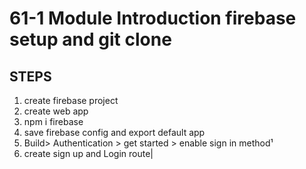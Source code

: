 # 61-1 Module Introduction firebase setup and git clone

## **STEPS**

1. create firebase project
2. create web app
3. npm i firebase
4. save firebase config and export default app
5. Build> Authentication > get started > enable sign in method¹
6. create sign up and Login route|